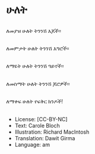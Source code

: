 # ሁለት

##
ለመያዝ ሁለት ትንንሽ እጆች፡፡

##


##
ለመምታት ሁለት ትንንሽ እግሮች፡፡

##


##
ለማዬት ሁለት ትንንሽ ዓይኖች፡፡

##


##
ለመስማት ሁለት ትንንሽ ጆሮዎች፡፡

##


##
ለማቀፍ ሁለት የፍቅር ክንዶች!

##


##
* License: [CC-BY-NC]
* Text: Carole Bloch
* Illustration: Richard MacIntosh
* Translation: Dawit Girma
* Language: am

